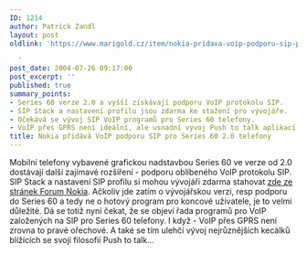 ```yaml
---
ID: 1214
author: Patrick Zandl
layout: post
oldlink: 'https://www.marigold.cz/item/nokia-pridava-voip-podporu-sip-pro-series-60-2-0-telefony

  '
post_date: 2004-07-26 09:17:00
post_excerpt: ''
published: true
summary_points:
- Series 60 verze 2.0 a vyšší získávají podporu VoIP protokolu SIP.
- SIP Stack a nastavení profilu jsou zdarma ke stažení pro vývojáře.
- Očekává se vývoj SIP VoIP programů pro Series 60 telefony.
- VoIP přes GPRS není ideální, ale usnadní vývoj Push to talk aplikací.
title: Nokia přidává VoIP podporu SIP pro Series 60 2.0 telefony
---
```


<p>
Mobilní telefony vybavené grafickou nadstavbou Series 60 ve verze od 2.0 dostávají další zajímavé rozšíření - podporu oblíbeného VoIP protokolu SIP. SIP Stack a nastavení SIP profilu si mohou vývojáři zdarma stahovat <a href="http://www.forum.nokia.com/main/0,6566,034-561,00.html">zde ze stránek Forum Nokia</a>. Ačkoliv jde zatím o vývojářskou verzi, resp podporu do Series 60 a tedy ne o hotový program pro koncové uživatele, je to velmi důležité. Dá se totiž nyní čekat, že se objeví řada programů pro VoIP založených na SIP pro Series 60 telefony. I když - VoIP přes GPRS není zrovna to pravé ořechové. A také se tím ulehčí vývoj nejrůznějších kecálků blížících se svojí filosofií Push to talk...
</p>